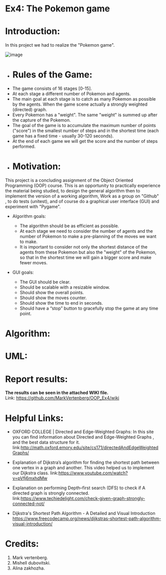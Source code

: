 # Ex4: The Pokemon game

# Introduction:
In this project we had to realize the "Pokemon game".

![image](https://user-images.githubusercontent.com/93255163/148103741-6767c48e-07fc-445c-8319-b2eeab5fbffc.png)

- # Rules of the Game:

* The game consists of 16 stages [0-15].
* At each stage a different number of Pokemon and agents.
* The main goal at each stage is to catch as many Pokemon as possible by the agents. When the game scene actually a strongly weighted (directed) graph.
* Every Pokemon has a "weight". The same "weight" is summed up after the capture of the Pokemon.
* The goal of the game is to accumulate the maximum number of points ("score") in the smallest number of steps and in the shortest time (each game has a fixed time - usually 30-120 seconds).
* At the end of each game we will get the score and the number of steps performed.

- # Motivation:
This project is a concluding assignment of the Object Oriented Programming (OOP) course. This is an opportunity to practically experience the material being studied, to design the general algorithm then to implement the version of a working algorithm, Work as a group on "Github" , to do tests (unitest), and of course do a graphical user interface (GUI) and experiment with "Pygame".

 * Algorithm goals: 
 
    - The algorithm should be as efficient as possible.
    - At each stage we need to consider the number of agents and the number of Pokemon to make a pre-planning of the moves we want to make.
    - It is important to consider not only the shortest distance of the agents from these Pokemon but also the "weight" of the Pokemon, so that in the shortest time we will gain a bigger score and make fewer moves.


 * GUI goals:  
 
    - The GUI should be clear.
    - Should be scalable with a resizable window.
    - Should show the overall points.
    - Should show the moves counter.
    - Should show the time to end in seconds.
    - Should have a “stop” button to gracefully stop the game at any time point.

# Algorithm:

# UML:

# Report results:
**The results can be seen in the attached WIKI file.**  
Link: https://github.com/MarkVertenberg/OOP_Ex4/wiki

# Helpful Links:

- OXFORD COLLEGE | Directed and Edge-Weighted Graphs: 
In this site you can find information about Directed and Edge-Weighted Graphs , and the best data structure for it.
    link:http://math.oxford.emory.edu/site/cs171/directedAndEdgeWeightedGraphs/

- Explanation of Dijkstra’s algorithm for finding the shortest path between one vertex in a graph and another.
This video helped us to implement our Dijkstra class.
    link:https://www.youtube.com/watch?v=pVfj6mxhdMw

- Explanation on performing Depth–first search (DFS) to check if A directed graph is strongly connected.
    link:https://www.techiedelight.com/check-given-graph-strongly-connected-not/
    
- Dijkstra's Shortest Path Algorithm - A Detailed and Visual Introduction
   https://www.freecodecamp.org/news/dijkstras-shortest-path-algorithm-visual-introduction/
   
# Credits:
1. Mark vertenberg.
2. Mishell dubovitski.
3. Alina zakhozha.
